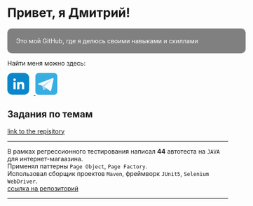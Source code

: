 <div class="container">
    <h1>Привет, я Дмитрий!</h1>
    <p style="width: 100%; background-color: grey; border-radius: 10px; padding: 20px; color: white;">Это мой GitHub, где я делюсь своими навыками и скиллами</p>
    <div class="about">
        <p class="about__text">Найти меня можно здесь:</p>
        <div>
            <a target="_blank" href="https://www.linkedin.com/in/zakharov-dmitrii/">
                <img class="social__link" src="img/linkedIn.svg" style="width: 50px; height: 50px; margin-right: 10px;">
            </a>
            <a target="_blank" href="https://t.me/zakharov_dm">
                <img class="social__link" src="img/telegram.svg" style="width: 50px; height: 50px;">
            </a>
            <!-- <a target="_blank" href="https://krasnoyarsk.hh.ru/resume/7556328eff0b98abc40039ed1f444b586f3145">
                <img class="social__link" style="width: 50px; height: 50px;"
                    src="head_hunter-0000.png" alt="hh">
            </a> -->
        </div>
    </div>
</div>

## Задания по темам

[link to the repisitory](https://github.com/zakharov-dmitriy/hw_tasks/)

---
В рамках регрессионного тестирования написал **44** автотеста на `JAVA` для интернет-магаазина. <br>
Применял паттерны `Page Object`, `Page Factory`. <br>
Использовал сборщик проектов `Maven`, фреймворк `JUnit5`, `Selenium WebDriver`.<br>
[ссылка на репозиторий](https://github.com/zakharov-dmitriy/pizzeria)

---
<!--
**zakharov-dmitriy/zakharov-dmitriy** is a ✨ _special_ ✨ repository because its `README.md` (this file) appears on your GitHub profile.

Here are some ideas to get you started:

- 🔭 I’m currently working on ...
- 🌱 I’m currently learning ...
- 👯 I’m looking to collaborate on ...
- 🤔 I’m looking for help with ...
- 💬 Ask me about ...
- 📫 How to reach me: ...
- 😄 Pronouns: ...
- ⚡ Fun fact: ...
-->
